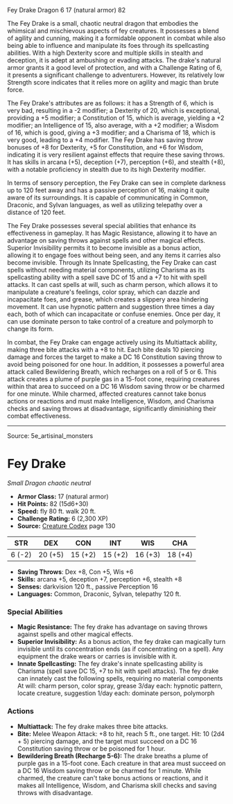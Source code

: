 <MonsterName/>Fey Drake</MonsterName>
<CreatureType/>Dragon</CreatureType>
<CR/>6</CR>
<AC/>17 (natural armor)</AC>
<HP/>82</HP>
<summary>The Fey Drake is a small, chaotic neutral dragon that embodies the whimsical and mischievous aspects of fey creatures. It possesses a blend of agility and cunning, making it a formidable opponent in combat while also being able to influence and manipulate its foes through its spellcasting abilities. With a high Dexterity score and multiple skills in stealth and deception, it is adept at ambushing or evading attacks. The drake's natural armor grants it a good level of protection, and with a Challenge Rating of 6, it presents a significant challenge to adventurers. However, its relatively low Strength score indicates that it relies more on agility and magic than brute force.</summary>

<detail>

The Fey Drake's attributes are as follows: it has a Strength of 6, which is very bad, resulting in a -2 modifier; a Dexterity of 20, which is exceptional, providing a +5 modifier; a Constitution of 15, which is average, yielding a +2 modifier; an Intelligence of 15, also average, with a +2 modifier; a Wisdom of 16, which is good, giving a +3 modifier; and a Charisma of 18, which is very good, leading to a +4 modifier. The Fey Drake has saving throw bonuses of +8 for Dexterity, +5 for Constitution, and +6 for Wisdom, indicating it is very resilient against effects that require these saving throws. It has skills in arcana (+5), deception (+7), perception (+6), and stealth (+8), with a notable proficiency in stealth due to its high Dexterity modifier.

In terms of sensory perception, the Fey Drake can see in complete darkness up to 120 feet away and has a passive perception of 16, making it quite aware of its surroundings. It is capable of communicating in Common, Draconic, and Sylvan languages, as well as utilizing telepathy over a distance of 120 feet.

The Fey Drake possesses several special abilities that enhance its effectiveness in gameplay. It has Magic Resistance, allowing it to have an advantage on saving throws against spells and other magical effects. Superior Invisibility permits it to become invisible as a bonus action, allowing it to engage foes without being seen, and any items it carries also become invisible. Through its Innate Spellcasting, the Fey Drake can cast spells without needing material components, utilizing Charisma as its spellcasting ability with a spell save DC of 15 and a +7 to hit with spell attacks. It can cast spells at will, such as charm person, which allows it to manipulate a creature's feelings, color spray, which can dazzle and incapacitate foes, and grease, which creates a slippery area hindering movement. It can use hypnotic pattern and suggestion three times a day each, both of which can incapacitate or confuse enemies. Once per day, it can use dominate person to take control of a creature and polymorph to change its form.

In combat, the Fey Drake can engage actively using its Multiattack ability, making three bite attacks with a +8 to hit. Each bite deals 10 piercing damage and forces the target to make a DC 16 Constitution saving throw to avoid being poisoned for one hour. In addition, it possesses a powerful area attack called Bewildering Breath, which recharges on a roll of 5 or 6. This attack creates a plume of purple gas in a 15-foot cone, requiring creatures within that area to succeed on a DC 16 Wisdom saving throw or be charmed for one minute. While charmed, affected creatures cannot take bonus actions or reactions and must make Intelligence, Wisdom, and Charisma checks and saving throws at disadvantage, significantly diminishing their combat effectiveness.</detail>



---

Source: 5e_artisinal_monsters

# Fey Drake

*Small* *Dragon* *chaotic neutral*

- **Armor Class:** 17 (natural armor)
- **Hit Points:** 82 (15d6+30)
- **Speed:** fly 80 ft. walk 20 ft.
- **Challenge Rating:** 6 (2,300 XP)
- **Source:** [Creature Codex](https://koboldpress.com/kpstore/product/creature-codex-for-5th-edition-dnd) page 130

| STR | DEX | CON | INT | WIS | CHA |
| --- | --- | --- | --- | --- | --- |
| 6 (-2) | 20 (+5) | 15 (+2) | 15 (+2) | 16 (+3) | 18 (+4) |

- **Saving Throws**: Dex +8, Con +5, Wis +6
- **Skills:** arcana +5, deception +7, perception +6, stealth +8
- **Senses:** darkvision 120 ft., passive Perception 16
- **Languages:** Common, Draconic, Sylvan, telepathy 120 ft.

### Special Abilities

- **Magic Resistance:** The fey drake has advantage on saving throws against spells and other magical effects.
- **Superior Invisibility:** As a bonus action, the fey drake can magically turn invisible until its concentration ends (as if concentrating on a spell). Any equipment the drake wears or carries is invisible with it.
- **Innate Spellcasting:** The fey drake's innate spellcasting ability is Charisma (spell save DC 15, +7 to hit with spell attacks). The fey drake can innately cast the following spells, requiring no material components
At will: charm person, color spray, grease
3/day each: hypnotic pattern, locate creature, suggestion
1/day each: dominate person, polymorph

### Actions

- **Multiattack:** The fey drake makes three bite attacks.
- **Bite:** Melee Weapon Attack: +8 to hit, reach 5 ft., one target. Hit: 10 (2d4 + 5) piercing damage, and the target must succeed on a DC 16 Constitution saving throw or be poisoned for 1 hour.
- **Bewildering Breath (Recharge 5-6):** The drake breaths a plume of purple gas in a 15-foot cone. Each creature in that area must succeed on a DC 16 Wisdom saving throw or be charmed for 1 minute. While charmed, the creature can't take bonus actions or reactions, and it makes all Intelligence, Wisdom, and Charisma skill checks and saving throws with disadvantage.





